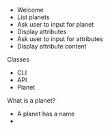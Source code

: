 - Welcome
- List planets
- Ask user to input for planet
- Display attributes
- Ask user to input for attributes
- Display attribute content

Classes
- CLI
- API
- Planet

What is a planet?

- A planet has a name
- 